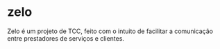 # zelo

Zelo é um projeto de TCC, feito com o intuito de facilitar a comunicação entre prestadores de serviços e clientes.